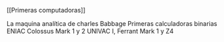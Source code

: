 [[Primeras computadoras]]

La maquina analítica de charles Babbage
Primeras calculadoras binarias
ENIAC
Colossus
Mark 1 y 2
UNIVAC I, Ferrant Mark 1 y Z4

